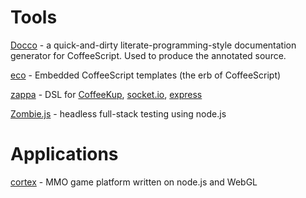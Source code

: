 # Tools
[Docco](http://jashkenas.github.com/docco/) - a quick-and-dirty literate-programming-style documentation generator for CoffeeScript. Used to produce the annotated source.

[eco](http://github.com/sstephenson/eco) - Embedded CoffeeScript templates (the erb of CoffeeScript)

[zappa](http://github.com/mauricemach/zappa) - DSL for [CoffeeKup](http://github.com/mauricemach/coffeekup), [socket.io](http://github.com/LearnBoost/Socket.IO), [express](http://github.com/visionmedia/express)

[Zombie.js](http://zombie.labnotes.org) - headless full-stack testing using node.js

# Applications
[cortex](http://github.com/feisty) - MMO game platform written on node.js and WebGL

